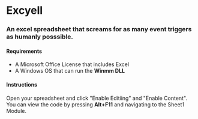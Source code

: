 <h1> Excyell </h1>
<h3>An excel spreadsheet that screams for as many event triggers as humanly posssible. </h3>

<h4>Requirements</h4>
<ul>
<li>A Microsoft Office License that includes Excel</li>
<li>A Windows OS that can run the <b>Winmm DLL</b></li>
</ul>

<h4>Instructions</h4>
<p>Open your spreadsheet and click "Enable Editiing" and "Enable Content". You can view the code by pressing <b>Alt+F11</b> and navigating to 
the Sheet1 Module. </p>
